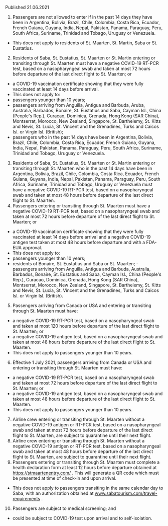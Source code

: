 Published 21.06.2021
1. Passengers are not allowed to enter if in the past 14 days they have been in Argentina, Bolivia, Brazil, Chile, Colombia, Costa Rica, Ecuador, French Guiana, Guyana, India, Nepal, Pakistan, Panama, Paraguay, Peru, South Africa, Suriname, Trinidad and Tobago, Uruguay or Venezuela.
- This does not apply to residents of St. Maarten, St. Martin, Saba or St. Eustatius.
2. Residents of Saba, St. Eustatius, St. Maarten or St. Martin entering or transiting through St. Maarten must have a negative COVID-19 RT-PCR test, based on a nasopharyngeal swab and taken at most 72 hours before departure of the last direct flight to St. Maarten; or
- a COVID-19 vaccination certificate showing that they were fully vaccinated at least 14 days before arrival.
- This does not apply to:
- passengers younger than 10 years;
- passengers arriving from Anguilla, Antigua and Barbuda, Aruba, Australia, Barbados, Bonaire, St. Eustatius and Saba, Cayman Isl., China (People's Rep.), Curacao, Dominica, Grenada, Hong Kong (SAR China), Montserrat, Morocco, New Zealand, Singapore, St. Barthelemy, St. Kitts and Nevis, St. Lucia, St. Vincent and the Grenadines, Turks and Caicos Isl. or Virgin Isl. (British);
- passengers who in the past 14 days have been in Argentina, Bolivia, Brazil, Chile, Colombia, Costa Rica, Ecuador, French Guiana, Guyana, India, Nepal, Pakistan, Panama, Paraguay, Peru, South Africa, Suriname, Trinidad and Tobago, Uruguay or Venezuela.
3. Residents of Saba, St. Eustatius, St. Maarten or St. Martin entering or transiting through St. Maarten who in the past 14 days have been in Argentina, Bolivia, Brazil, Chile, Colombia, Costa Rica, Ecuador, French Guiana, Guyana, India, Nepal, Pakistan, Panama, Paraguay, Peru, South Africa, Suriname, Trinidad and Tobago, Uruguay or Venezuela must have a negative COVID-19 RT-PCR test, based on a nasopharyngeal swab and taken at most 48 hours before departure of the last direct flight to St. Maarten.
4. Passengers entering or transiting through St. Maarten must have a negative COVID-19 RT-PCR test, based on a nasopharyngeal swab and taken at most 72 hours before departure of the last direct flight to St. Maarten; or
- a COVID-19 vaccination certificate showing that they were fully vaccinated at least 14 days before arrival and a negative COVID-19 antigen test taken at most 48 hours before departure and with a FDA-EUA approval.
- This does not apply to:
- passengers younger than 10 years;
- residents of Bonaire, St. Eustatius and Saba or St. Maarten; - passengers arriving from Anguilla, Antigua and Barbuda, Australia, Barbados, Bonaire, St. Eustatius and Saba, Cayman Isl., China (People's Rep.), Curacao, Dominica, Grenada, Hong Kong (SAR China), Montserrat, Morocco, New Zealand, Singapore, St. Barthelemy, St. Kitts and Nevis, St. Lucia, St. Vincent and the Grenadines, Turks and Caicos Isl. or Virgin Isl. (British).
5. Passengers arriving from Canada or USA and entering or transiting through St. Maarten must have:
- a negative COVID-19 RT-PCR test, based on a nasopharyngeal swab and taken at most 120 hours before departure of the last direct flight to St. Maarten; or
- a negative COVID-19 antigen test, based on a nasopharyngeal swab and taken at most 48 hours before departure of the last direct flight to St. Maarten.
- This does not apply to passengers younger than 10 years.
6. Effective 1 July 2021, passengers arriving from Canada or USA and entering or transiting through St. Maarten must have:
- a negative COVID-19 RT-PCR test, based on a nasopharyngeal swab and taken at most 72 hours before departure of the last direct flight to St. Maarten; or
- a negative COVID-19 antigen test, based on a nasopharyngeal swab and taken at most 48 hours before departure of the last direct flight to St. Maarten.
- This does not apply to passengers younger than 10 years.
7. Airline crew entering or transiting through St. Maarten without a negative COVID-19 antigen or RT-PCR test, based on a nasopharyngeal swab and taken at most 72 hours before departure of the last direct flight to St. Maarten, are subject to quarantine until their next flight.
8. Airline crew entering or transiting through St. Maarten without a negative COVID-19 antigen or RT-PCR test, based on a nasopharyngeal swab and taken at most 48 hours before departure of the last direct flight to St. Maarten, are subject to quarantine until their next flight.
9. Passengers entering or transiting through St. Maarten must complete a health declaration form at least 12 hours before departure obtained at <a href="https://stmaartenentry.com/">https://stmaartenentry.com/</a> . This will generate a QR code which must be presented at time of check-in and upon arrival.
- This does not apply to passengers transiting in the same calendar day to Saba, with an authorization obtained at <a href="http://www.sabatourism.com/travel-requirements">www.sabatourism.com/travel-requirements</a> .
10. Passengers are subject to medical screening; and
- could be subject to COVID-19 test upon arrival and to self-isolation.

